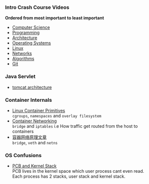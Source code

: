 ### Intro Crash Course Videos
**Ordered from most important to least important**
- [Computer Science](https://youtube.com/playlist?list=PLH2l6uzC4UEW0s7-KewFLBC1D0l6XRfye)
- [Programming](https://youtube.com/playlist?list=PLKUb7MEve0TjHQSKUWChAWyJPCpYMRovO)
- [Architecture](https://youtube.com/playlist?list=PL0oekSefhQVJdk0hSRu6sZ2teWM740NtL)
- [Operating Systems](https://youtube.com/playlist?list=PLacuG5pysFbDTmsCRGWsMW_PzIOpXnckw)
- [Linux](https://youtube.com/playlist?list=PLT98CRl2KxKHKd_tH3ssq0HPrThx2hESW)
- [Networks](https://youtube.com/playlist?list=PLTZYG7bZ1u6o6wz9EF9tQt1JS-pUmmKTj)
- [Algorithms](https://youtube.com/playlist?list=PL0v718LJg-7-O5n09pu1wS9mRG6omIWwa)
- [Git](https://youtube.com/playlist?list=PLu-nSsOS6FRIg52MWrd7C_qSnQp3ZoHwW)

### Java Servlet
- [tomcat architecture](https://pdai.tech/md/framework/tomcat/tomcat-overview.html)

### Container Internals
- [Linux Container Primitives](https://youtu.be/Ueu8TuW-IOg?si=kwlJ_1u6Ys7HFDfX)  
  `cgroups`, `namespaces` and `overlay filesystem`
- [Container Networking](https://youtu.be/z-ITjDQT7DU?si=WmxvAkHYGTZ9HC9A)  
  `bridge` and `iptables` i.e How traffic get routed from the host to containers
- [容器网络原理文章](https://typesafe.cn/posts/how-to-add-port-for-docker/)  
  `bridge`, `veth` and `netns`

### OS Confusions
- [PCB and Kernel Stack](https://youtu.be/b4fsyrWegGo)  
  PCB lives in the kernel space which user process cant even read.  
  Each process has 2 stacks, user stack and kernel stack.
